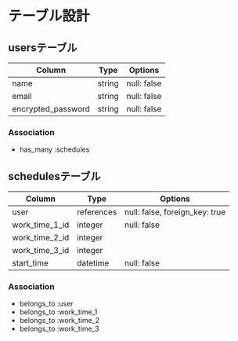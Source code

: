 # テーブル設計

## usersテーブル

| Column             | Type   | Options     |
| ------------------ | ------ | ----------- |
| name               | string | null: false |
| email              | string | null: false |
| encrypted_password | string | null: false |

### Association
- has_many :schedules

## schedulesテーブル

| Column         | Type       | Options                        |
| -------------- | ---------- | ------------------------------ |
| user           | references | null: false, foreign_key: true |
| work_time_1_id | integer    | null: false                    |
| work_time_2_id | integer    |                                |
| work_time_3_id | integer    |                                |
| start_time     | datetime   | null: false                    |

### Association
- belongs_to :user
- belongs_to :work_time_1
- belongs_to :work_time_2
- belongs_to :work_time_3
